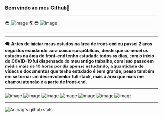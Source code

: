 ### Bem vindo ao meu Github👋
***
:sunglasses: ![image](https://img.shields.io/badge/-Desenvolvedor%20Front--end-blue)
:earth_americas: :sunglasses: ![image](https://img.shields.io/badge/-Birigui--SP-green)
***

***
:left_speech_bubble: __Antes de iniciar meus estudos na área de front-end eu passei 2 anos seguidos estudando para concursos públicos, desde que comecei os estudos na área de front-end tenho estudado todos os dias, com o início do COVID-19 fui dispensado do meu antigo trabalho, com isso passo em média mais de 10 horas por dia apenas estudando, a quantidade de vídeos e documentos que tenho estudado é bem grande, penso também em se tornar um desenvolvedor full stack, mais a área que mais me chamou atenção é a parte de front-end.__
***
![image](https://img.shields.io/badge/HTML5-E34F26?style=for-the-badge&logo=html5&logoColor=white)
![image](https://img.shields.io/badge/CSS3-1572B6?style=for-the-badge&logo=css3&logoColor=white)
![image](https://img.shields.io/badge/JavaScript-F7DF1E?style=for-the-badge&logo=javascript&logoColor=black)
![image](https://img.shields.io/badge/Sass-CC6699?style=for-the-badge&logo=sass&logoColor=white)
![image](https://img.shields.io/badge/React-20232A?style=for-the-badge&logo=react&logoColor=61DAFB)
![image](https://img.shields.io/badge/Bootstrap-563D7C?style=for-the-badge&logo=bootstrap&logoColor=white)
![image](https://img.shields.io/badge/TypeScript-007ACC?style=for-the-badge&logo=typescript&logoColor=white)

***
![Anurag's github stats](https://github-readme-stats.vercel.app/api?username=DigitalHDR&show_icons=true)
